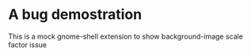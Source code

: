 # A bug demostration

This is a mock gnome-shell extension to show background-image scale factor issue

